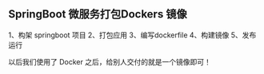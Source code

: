 ## SpringBoot 微服务打包Dockers 镜像

1、构架 springboot 项目
2、打包应用
3、编写dockerfile
4、构建镜像
5、发布运行

以后我们使用了 Docker 之后，给别人交付的就是一个镜像即可！



